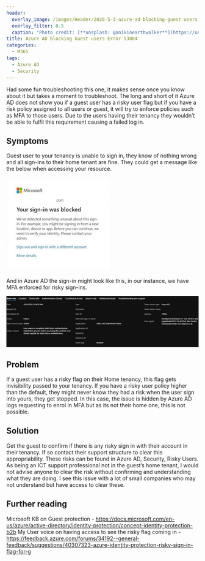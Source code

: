 ```yaml
---
header:   
  overlay_image: /images/Header/2020-5-3-azure-ad-blocking-guest-users.jpg
  overlay_filter: 0.5
  caption: "Photo credit: [**unsplash: @anikinearthwalker**](https://unsplash.com/@anikinearthwalker?utmsource=ghost&utmmedium=referral&utmcampaign=api-credit)"
title: Azure AD blocking Guest users Error 53004
categories:
  - M365
tags:
  - Azure AD
  - Security
---
```


Had some fun troubleshooting this one, it makes sense once you know about it but takes a moment to troubleshoot. The long and short of it Azure AD does not show you if a guest user has a risky user flag but if you have a risk policy assigned to all users or guest, it will try to enforce policies such as MFA to those users. Due to the users having their tenancy they wouldn’t be able to fulfil this requirement causing a failed log in.

## Symptoms

Guest user to your tenancy is unable to sign in, they know of nothing wrong and all sign-ins to their home tenant are fine. They could get a message like the below when accessing your resource.

![Sign in blocked](/images/2020-5-3-azure-ad-1.png "Sign in blocked")

And in Azure AD the sign-in might look like this, in our instance, we have MFA enforced for risky sign-ins.

![Azure AD blocked event](/images/2020-5-3-azure-ad-2.png "Azure AD blocked event")

## Problem

If a guest user has a risky flag on their Home tenancy, this flag gets invisibility passed to your tenancy. If you have a risky user policy higher than the default, they might never know they had a risk when the user sign into yours, they get stopped. In this case, the issue is hidden by Azure AD logs requesting to enrol in MFA but as its not their home one, this is not possible.

## Solution

Get the guest to confirm if there is any risky sign in with their account in their tenancy. If so contact their support structure to clear this appropriability. These risks can be found in Azure AD, Security, Risky Users. As being an ICT support professional not in the guest’s home tenant, I would not advise anyone to clear the risk without confirming and understanding what they are doing. I see this issue with a lot of small companies who may not understand but have access to clear these.

## Further reading

Microsoft KB on Guest protection - <https://docs.microsoft.com/en-us/azure/active-directory/identity-protection/concept-identity-protection-b2b>
My User voice on having access to see the risky flag coming in -
<https://feedback.azure.com/forums/34192--general-feedback/suggestions/40307323-azure-identity-protection-risky-sign-in-flag-for-g>
